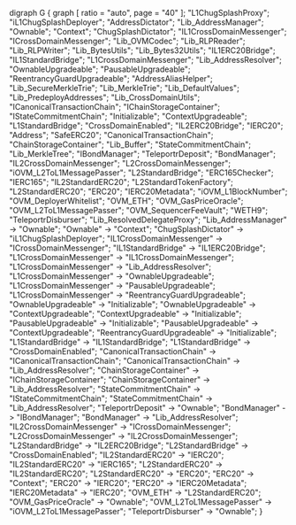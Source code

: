 digraph G {
  graph [ ratio = "auto", page = "40" ];
  "L1ChugSplashProxy";
  "iL1ChugSplashDeployer";
  "AddressDictator";
  "Lib_AddressManager";
  "Ownable";
  "Context";
  "ChugSplashDictator";
  "IL1CrossDomainMessenger";
  "ICrossDomainMessenger";
  "Lib_OVMCodec";
  "Lib_RLPReader";
  "Lib_RLPWriter";
  "Lib_BytesUtils";
  "Lib_Bytes32Utils";
  "IL1ERC20Bridge";
  "IL1StandardBridge";
  "L1CrossDomainMessenger";
  "Lib_AddressResolver";
  "OwnableUpgradeable";
  "PausableUpgradeable";
  "ReentrancyGuardUpgradeable";
  "AddressAliasHelper";
  "Lib_SecureMerkleTrie";
  "Lib_MerkleTrie";
  "Lib_DefaultValues";
  "Lib_PredeployAddresses";
  "Lib_CrossDomainUtils";
  "ICanonicalTransactionChain";
  "IChainStorageContainer";
  "IStateCommitmentChain";
  "Initializable";
  "ContextUpgradeable";
  "L1StandardBridge";
  "CrossDomainEnabled";
  "IL2ERC20Bridge";
  "IERC20";
  "Address";
  "SafeERC20";
  "CanonicalTransactionChain";
  "ChainStorageContainer";
  "Lib_Buffer";
  "StateCommitmentChain";
  "Lib_MerkleTree";
  "IBondManager";
  "TeleportrDeposit";
  "BondManager";
  "IL2CrossDomainMessenger";
  "L2CrossDomainMessenger";
  "iOVM_L2ToL1MessagePasser";
  "L2StandardBridge";
  "ERC165Checker";
  "IERC165";
  "IL2StandardERC20";
  "L2StandardTokenFactory";
  "L2StandardERC20";
  "ERC20";
  "IERC20Metadata";
  "iOVM_L1BlockNumber";
  "OVM_DeployerWhitelist";
  "OVM_ETH";
  "OVM_GasPriceOracle";
  "OVM_L2ToL1MessagePasser";
  "OVM_SequencerFeeVault";
  "WETH9";
  "TeleportrDisburser";
  "Lib_ResolvedDelegateProxy";
  "Lib_AddressManager" -> "Ownable";
  "Ownable" -> "Context";
  "ChugSplashDictator" -> "iL1ChugSplashDeployer";
  "IL1CrossDomainMessenger" -> "ICrossDomainMessenger";
  "IL1StandardBridge" -> "IL1ERC20Bridge";
  "L1CrossDomainMessenger" -> "IL1CrossDomainMessenger";
  "L1CrossDomainMessenger" -> "Lib_AddressResolver";
  "L1CrossDomainMessenger" -> "OwnableUpgradeable";
  "L1CrossDomainMessenger" -> "PausableUpgradeable";
  "L1CrossDomainMessenger" -> "ReentrancyGuardUpgradeable";
  "OwnableUpgradeable" -> "Initializable";
  "OwnableUpgradeable" -> "ContextUpgradeable";
  "ContextUpgradeable" -> "Initializable";
  "PausableUpgradeable" -> "Initializable";
  "PausableUpgradeable" -> "ContextUpgradeable";
  "ReentrancyGuardUpgradeable" -> "Initializable";
  "L1StandardBridge" -> "IL1StandardBridge";
  "L1StandardBridge" -> "CrossDomainEnabled";
  "CanonicalTransactionChain" -> "ICanonicalTransactionChain";
  "CanonicalTransactionChain" -> "Lib_AddressResolver";
  "ChainStorageContainer" -> "IChainStorageContainer";
  "ChainStorageContainer" -> "Lib_AddressResolver";
  "StateCommitmentChain" -> "IStateCommitmentChain";
  "StateCommitmentChain" -> "Lib_AddressResolver";
  "TeleportrDeposit" -> "Ownable";
  "BondManager" -> "IBondManager";
  "BondManager" -> "Lib_AddressResolver";
  "IL2CrossDomainMessenger" -> "ICrossDomainMessenger";
  "L2CrossDomainMessenger" -> "IL2CrossDomainMessenger";
  "L2StandardBridge" -> "IL2ERC20Bridge";
  "L2StandardBridge" -> "CrossDomainEnabled";
  "IL2StandardERC20" -> "IERC20";
  "IL2StandardERC20" -> "IERC165";
  "L2StandardERC20" -> "IL2StandardERC20";
  "L2StandardERC20" -> "ERC20";
  "ERC20" -> "Context";
  "ERC20" -> "IERC20";
  "ERC20" -> "IERC20Metadata";
  "IERC20Metadata" -> "IERC20";
  "OVM_ETH" -> "L2StandardERC20";
  "OVM_GasPriceOracle" -> "Ownable";
  "OVM_L2ToL1MessagePasser" -> "iOVM_L2ToL1MessagePasser";
  "TeleportrDisburser" -> "Ownable";
}

